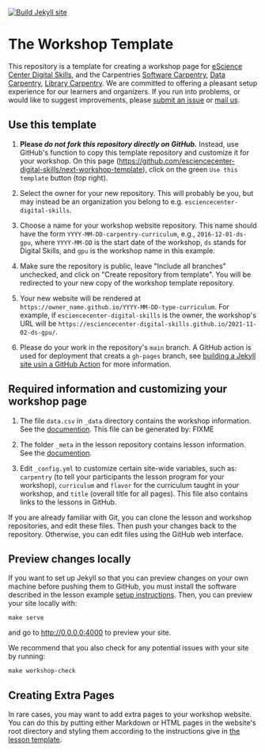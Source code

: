 [![Build Jekyll site](https://github.com/esciencecenter-digital-skills/next-workshop-template/actions/workflows/jekyll.yml/badge.svg)](https://github.com/esciencecenter-digital-skills/next-workshop-template/actions/workflows/jekyll.yml)

# The Workshop Template

This repository is a template for creating a workshop page for [eScience Center
Digital Skills][ds-site], and the Carpentries [Software Carpentry][swc-site],
[Data Carpentry][dc-site], [Library Carpentry][lc-site].
We are committed to offering a pleasant setup experience for our learners and
organizers. If you run into problems, or would like to suggest improvements,
please [submit an issue][issues] or [mail us][email].

## Use this template

1. **Please _do not fork this repository directly on GitHub._** Instead,
   use GitHub's function to copy this template repository and customize it for
   your workshop. On this page
   (<https://github.com/esciencecenter-digital-skills/next-workshop-template>),
   click on the green `Use this template` button (top right).

2.  Select the owner for your new repository. This will probably be you, but may
    instead be an organization you belong to e.g.
    `esciencecenter-digital-skills`.

3.  Choose a name for your workshop website repository. This name should have
    the form `YYYY-MM-DD-carpentry-curriculum`, e.g., `2016-12-01-ds-gpu`, where
    `YYYY-MM-DD` is the start date of the workshop, `ds` stands for Digital
    Skills, and `gpu` is the workshop name in this example.

4.  Make sure the repository is public, leave "Include all branches" unchecked,
    and click on "Create repository from template". You will be redirected to
    your new copy of the workshop template repository.

5. Your new website will be rendered at
   `https://owner_name.github.io/YYYY-MM-DD-type-curriculum`. For example, if
   `esciencecenter-digital-skills` is the owner, the workshop's URL will be
   `https://esciencecenter-digital-skills.github.io/2021-11-02-ds-gpu/`.

6. Please do your work in the repository's `main` branch. A GitHub action is
   used for deployment that creats a `gh-pages` branch, see
   [building a Jekyll site usin a GitHub Action][github-project-pages] for more information.

## Required information and customizing your workshop page

1. The file `data.csv` in `_data` directory contains the workshop information.
   See the [documention](./_data/README.md). This file can be
   generated by: FIXME

2. The folder `_meta` in the lesson repository contains lesson information. See
   the [documention](FIXME).

3.  Edit `_config.yml` to customize certain site-wide variables, such as: `carpentry` (to tell your
    participants the lesson program for your workshop), `curriculum` and `flavor` for the
    curriculum taught in your workshop, and `title` (overall title for all pages).
    This file also contains links to the lessons in GitHub.

If you are already familiar with Git, you can clone the lesson and workshop
repositories, and edit these files. Then push your changes back to the
repository. Otherwise, you can edit files using the GitHub web interface.

## Preview changes locally

If you want to set up Jekyll so that you can preview changes on your own machine
before pushing them to GitHub, you must install the software described in the
lesson example 
[setup instructions](https://carpentries.github.io/lesson-example/setup.html#jekyll-setup-for-lesson-development).
Then, you can preview your site locally with:

```shell
make serve
```
and go to <http://0.0.0.0:4000> to preview your site.

We recommend that you also check for any potential issues with your site by
running:

```shell
make workshop-check
```

## Creating Extra Pages

In rare cases,
you may want to add extra pages to your workshop website.
You can do this by putting either Markdown or HTML pages in the website's root directory
and styling them according to the instructions give in
[the lesson template][lesson-example].

[email]: mailto:training@esciencecenter.nl
[dc-site]: https://datacarpentry.org
[github-project-pages]: https://jekyllrb.com/docs/continuous-integration/github-actions/
[issues]: https://github.com/esciencecenter-digital-skills/next-workshop-template/issues
[lesson-example]: https://carpentries.github.io/lesson-example/
[swc-site]: https://software-carpentry.org
[lc-site]: https://librarycarpentry.org
[ds-site]: https://esciencecenter-digital-skills.github.io/
